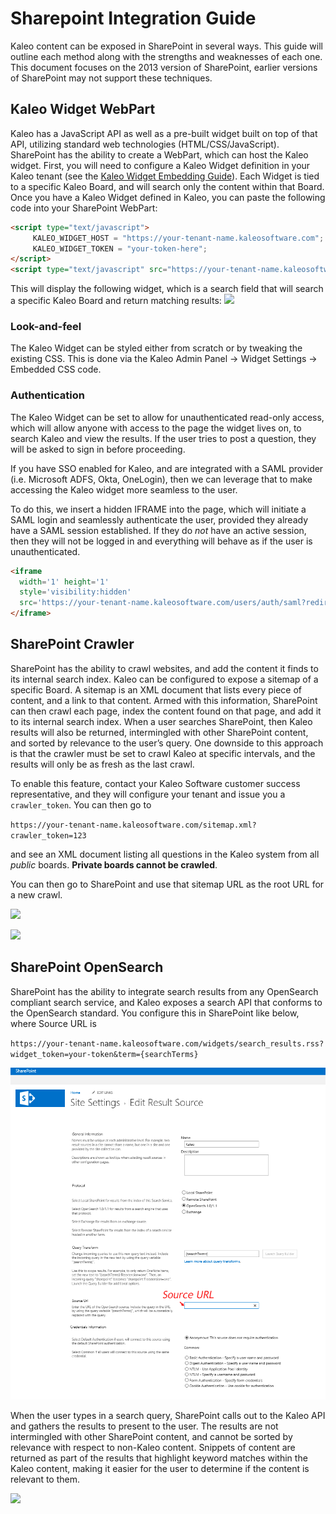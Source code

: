 # Sharepoint Integration Guide

Kaleo content can be exposed in SharePoint in several ways. This guide will outline each method along with the strengths and weaknesses of each one.  This document focuses on the 2013 version of SharePoint, earlier versions of SharePoint may not support these techniques.

## Kaleo Widget WebPart

Kaleo has a JavaScript API as well as a pre-built widget built on top of that API, utilizing standard web technologies (HTML/CSS/JavaScript).
SharePoint has the ability to create a WebPart, which can host the Kaleo widget. First, you will need to configure a Kaleo Widget definition in your Kaleo tenant (see the [Kaleo Widget Embedding Guide](#widget-guide)). Each Widget is tied to a specific Kaleo Board, and will search only the content within that Board. Once you have a Kaleo Widget defined in Kaleo, you can paste the following code into your SharePoint WebPart:

```html
<script type="text/javascript">
     KALEO_WIDGET_HOST = "https://your-tenant-name.kaleosoftware.com";
     KALEO_WIDGET_TOKEN = "your-token-here";
</script>
<script type="text/javascript" src="https://your-tenant-name.kaleosoftware.com/assets/widgets/injector-v2.js"></script>
```

This will display the following widget, which is a search field that will search a specific Kaleo Board and return matching results:
![](http://kaleo-web.s3.amazonaws.com/documentation_images/typeahead-widget.jpg)

### Look-and-feel

The Kaleo Widget can be styled either from scratch or by tweaking the existing CSS. This is done via the Kaleo Admin Panel -> Widget Settings -> Embedded CSS code.

### Authentication

The Kaleo Widget can be set to allow for unauthenticated read-only access, which will allow anyone with access to the page the widget lives on, to search Kaleo and view the results. If the user tries to post a question, they will be asked to sign in before proceeding.

If you have SSO enabled for Kaleo, and are integrated with a SAML provider (i.e. Microsoft ADFS, Okta, OneLogin), then we can leverage that to make accessing the Kaleo widget more seamless to the user.

To do this, we insert a hidden IFRAME into the page, which will initiate a SAML login and seamlessly authenticate the user, provided they already have a SAML session established. If they do *not* have an active session, then they will not be logged in and everything will behave as if the user is unauthenticated.

```html
<iframe
  width='1' height='1'
  style='visibility:hidden'
  src='https://your-tenant-name.kaleosoftware.com/users/auth/saml?redirect_to=/widgets/saml_status'>
</iframe>
```


## SharePoint Crawler
SharePoint has the ability to crawl websites, and add the content it finds to its internal search index.  Kaleo can be configured to expose a sitemap of a specific Board. A sitemap is an XML document that lists every piece of content, and a link to that content. Armed with this information, SharePoint can then crawl each page, index the content found on that page, and add it to its internal search index. When a user searches SharePoint, then Kaleo results will also be returned, intermingled with other SharePoint content, and sorted by relevance to the user’s query.
One downside to this approach is that the crawler must be set to crawl Kaleo at specific intervals, and the results will only be as fresh as the last crawl.

To enable this feature, contact your Kaleo Software customer success representative, and they will configure your tenant and issue you a `crawler_token`.  You can then go to

`https://your-tenant-name.kaleosoftware.com/sitemap.xml?crawler_token=123`

and see an XML document listing all questions in the Kaleo system from all *public* boards. **Private boards cannot be crawled**.

You can then go to SharePoint and use that sitemap URL as the root URL for a new crawl.

![](http://kaleo-web.s3.amazonaws.com/documentation_images/sharepoint-central-admin.png)

![](http://kaleo-web.s3.amazonaws.com/documentation_images/sharepoint-crawler-edit-content-source.jpg)

## SharePoint OpenSearch

SharePoint has the ability to integrate search results from any OpenSearch compliant search service, and Kaleo exposes a search API that conforms to the OpenSearch standard. You configure this in SharePoint like below, where Source URL is

`https://your-tenant-name.kaleosoftware.com/widgets/search_results.rss?widget_token=your-token&term={searchTerms}`

![](/images/sharepoint-opensearch-setup.png)

When the user types in a search query, SharePoint calls out to the Kaleo API and gathers the results to present to the user. The results are not intermingled with other SharePoint content, and cannot be sorted by relevance with respect to non-Kaleo content. Snippets of content are returned as part of the results that highlight keyword matches within the Kaleo content, making it easier for the user to determine if the content is relevant to them.

![](http://kaleo-web.s3.amazonaws.com/documentation_images/sharepoint-opensearch-results.png)
